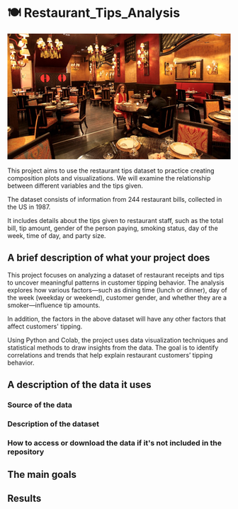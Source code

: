 # 🍽️ Restaurant_Tips_Analysis

![Alt text](https://raw.githubusercontent.com/NgaLam1703/Restaurant_Tips_Analysis/refs/heads/main/download.jpg)

This project aims to use the restaurant tips dataset to practice creating composition plots and visualizations. We will examine the relationship between different variables and the tips given.

The dataset consists of information from 244 restaurant bills, collected in the US in 1987.

It includes details about the tips given to restaurant staff, such as the total bill, tip amount, gender of the person paying, smoking status, day of the week, time of day, and party size.

## A brief description of what your project does

This project focuses on analyzing a dataset of restaurant receipts and tips to uncover meaningful patterns in customer tipping behavior. The analysis explores how various factors—such as dining time (lunch or dinner), day of the week (weekday or weekend), customer gender, and whether they are a smoker—influence tip amounts.

In addition, the factors in the above dataset will have any other factors that affect customers' tipping.

Using Python and Colab, the project uses data visualization techniques and statistical methods to draw insights from the data. The goal is to identify correlations and trends that help explain restaurant customers’ tipping behavior.

## A description of the data it uses
### Source of the data
### Description of the dataset
### How to access or download the data if it's not included in the repository
## The main goals
## Results
